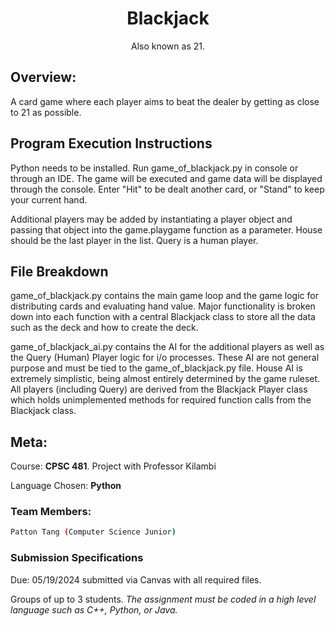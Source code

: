 <div align="center">

# Blackjack
Also known as 21.
</div>

## Overview:
A card game where each player aims to beat the dealer by getting as close to 21 as possible.


## Program Execution Instructions
Python needs to be installed. Run game_of_blackjack.py in console or through an IDE. The game will be executed and game data will be displayed through the console. Enter "Hit" to be dealt another card, or "Stand" to keep your current hand.

Additional players may be added by instantiating a player object and passing that object into the game.playgame function as a parameter. House should be the last player in the list. Query is a human player.

## File Breakdown
game_of_blackjack.py contains the main game loop and the game logic for distributing cards and evaluating hand value. Major functionality is broken down into each function with a central Blackjack class to store all the data such as the deck and how to create the deck.

game_of_blackjack_ai.py contains the AI for the additional players as well as the Query (Human) Player logic for i/o processes. These AI are not general purpose and must be tied to the game_of_blackjack.py file. House AI is extremely simplistic, being almost entirely determined by the game ruleset. All players (including Query) are derived from the Blackjack Player class which holds unimplemented methods for required function calls from the Blackjack class.

## Meta:
Course: **CPSC 481**. Project with Professor Kilambi

Language Chosen: **Python**
### Team Members:
```sh
Patton Tang (Computer Science Junior)
```

### Submission Specifications
Due: 05/19/2024 submitted via Canvas with all required files.

Groups of up to 3 students.
_The assignment must be coded in a high level language such as C++, Python, or Java._